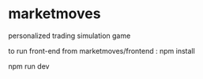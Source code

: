 # marketmoves
personalized trading simulation game

to run front-end from marketmoves/frontend :
npm install


npm run dev
